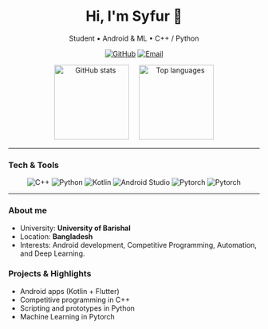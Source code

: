 <p align="center">
  <h1 align="center">Hi, I'm Syfur 👋</h1>
  <p align="center">Student • Android & ML • C++ / Python</p>
  <p align="center">
    <a href="https://github.com/Syfur007"><img alt="GitHub" src="https://img.shields.io/badge/GitHub-@Syfur007-181717?style=for-the-badge&logo=github&logoColor=white" /></a>
    <a href="https://www.linkedin.com/in/syfur-bucse/"><img alt="Email" src="https://img.shields.io/badge/LinkedIn-Syfur Rahman-0078D4?style=for-the-badge&logo=invision&logoColor=white" /></a>
  </p>
</p>

<p align="center">
  <img alt="GitHub stats" src="https://github-readme-stats.vercel.app/api?username=Syfur007&show_icons=true&theme=radical" height="150" style="border:0;" />
  <img alt="Top languages" src="https://github-readme-stats.vercel.app/api/top-langs/?username=Syfur007&layout=compact&theme=radical" height="150"  style="border:0;margin-left:16px;" />
</p>

---

### Tech & Tools
<p align="center">
  <img alt="C++" src="https://img.shields.io/badge/c++-00599C.svg?style=for-the-badge&logo=c%2B%2B&logoColor=white" />
  <img alt="Python" src="https://img.shields.io/badge/python-3776AB?style=for-the-badge&logo=python&logoColor=white" />
  <img alt="Kotlin" src="https://img.shields.io/badge/Kotlin-0095D5?&style=for-the-badge&logo=kotlin&logoColor=white" />
  <img alt="Android Studio" src="https://img.shields.io/badge/flutter-02569B?style=for-the-badge&logo=flutter&logoColor=white" />
  <img alt="Pytorch" src="https://img.shields.io/badge/javascript-F7DF1E?style=for-the-badge&logo=javascript&logoColor=black" />
  <img alt="Pytorch" src="https://img.shields.io/badge/pytorch-EE4C2C?style=for-the-badge&logo=pytorch&logoColor=white" />
</p>

---

### About me
- University: **University of Barishal**
- Location: **Bangladesh**
- Interests: Android development, Competitive Programming, Automation, and Deep Learning.

### Projects & Highlights
- Android apps (Kotlin + Flutter)
- Competitive programming in C++
- Scripting and prototypes in Python
- Machine Learning in Pytorch
